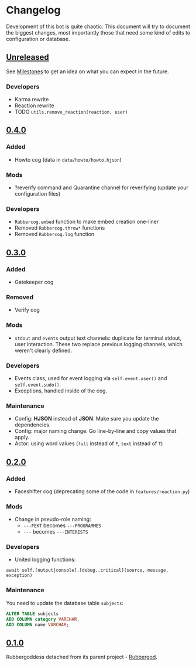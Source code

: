 # Changelog
Development of this bot is quite chaotic. This document will try to document
the biggest changes, most importantly those that need some kind of edits to
configuration or database.

## [Unreleased]

See [Milestones](https://github.com/sinus-x/rubbergoddess/milestones) to get an idea on what you can
expect in the future.

### Developers

- Karma rewrite
- Reaction rewrite
- TODO `utils.remove_reaction(reaction, user)`

## [0.4.0]

### Added

- Howto cog (data in `data/howto/howto.hjson`)

### Mods

- ?reverify command and Quarantine channel for reverifying (update your configuration files)

### Developers

- `Rubbercog.embed` function to make embed creation one-liner
- Removed `Rubbercog.throw*` functions
- Removed `Rubbercog.log` function

## [0.3.0]
### Added
- Gatekeeper cog

### Removed
- Verify cog

### Mods
- `stdout` and `events` output text channels: duplicate for terminal stdout, user interaction.
These two replace previous logging channels, which weren't clearly defined.

### Developers
- Events class, used for event logging via `self.event.user()` and `self.event.sudo()`.
- Exceptions, handled inside of the cog.

### Maintenance
- Config: **HJSON** instead of **JSON**. Make sure you update the dependencies.
- Config: major naming change. Go line-by-line and copy values that apply.
- Actor: using word values (`full` instead of `F`, `text` instead of `T`)

## [0.2.0]
### Added
- Faceshifter cog (deprecating some of the code in `features/reaction.py`)

### Mods
- Change in pseudo-role naming:
  - `---FEKT` becomes `---PROGRAMMES`
  - `---` becomes `---INTERESTS`

### Developers
- United logging functions:

```
await self.[output|console].[debug..critical](source, message, exception)
```

### Maintenance
You need to update the database table `subjects`:

```sql
ALTER TABLE subjects
ADD COLUMN category VARCHAR,
ADD COLUMN name VARCHAR;
```


## [0.1.0]
Rubbergoddess detached from its parent project - [Rubbergod](https://github.com/Toaster192/rubbergod).

[Unreleased]: https://github.com/sinus-x/rubbergoddess/compare/v0.4.0...devel
[0.4.0]: https://github.com/sinus-x/rubbergoddess/compare/v0.3.0...v0.4.0
[0.3.0]: https://github.com/sinus-x/rubbergoddess/compare/v0.2.0...v0.3.0
[0.2.0]: https://github.com/sinus-x/rubbergoddess/compare/v0.1.0...v0.2.0
[0.1.0]: https://github.com/sinus-x/rubbergoddess/releases/tag/v0.1.0

